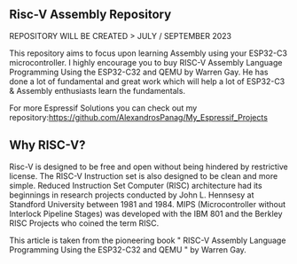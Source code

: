 Risc-V Assembly Repository
-----

REPOSITORY WILL BE CREATED > JULY / SEPTEMBER 2023

This repository aims to focus upon learning Assembly using your ESP32-C3 microcontroller. I highly encourage you to buy RISC-V Assembly Language Programming Using the ESP32-C32 and QEMU by Warren Gay. He has done a lot of fundamental and great work which will help a lot of ESP32-C3 & Assembly enthusiasts learn the fundamentals.

For more Espressif Solutions you can check out my repository:https://github.com/AlexandrosPanag/My_Espressif_Projects

Why RISC-V?
----

Risc-V is designed to be free and open without being hindered by restrictive license. The RISC-V Instruction set is also designed to be clean and more simple. Reduced Instruction Set Computer (RISC) architecture had its beginnings in research projects conducted by John L. Hennsesy at Standford University between 1981 and 1984. MIPS (Microcontroller without Interlock Pipeline Stages) was developed with the IBM 801 and the Berkley RISC Projects who coined the term RISC.

This article is taken from the pioneering book " RISC-V Assembly Language Programming Using the ESP32-C32 and QEMU " by Warren Gay.
